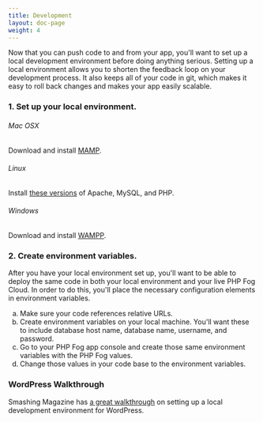 ```yaml
---
title: Development
layout: doc-page
weight: 4
---
```


Now that you can push code to and from your app, you'll want to set up a local development environment before doing anything serious. Setting up a local environment allows you to shorten the feedback loop on your development process. It also keeps all of your code in git, which makes it easy to roll back changes and makes your app easily scalable. 

### 1. Set up your local environment.

###### Mac OSX

Download and install <a href="http://www.mamp.info/en/index.html">MAMP</a>.

###### Linux

Install <a href="/faqs#version">these versions</a> of Apache, MySQL, and PHP.

###### Windows

Download and install <a href="http://www.wampserver.com/en/">WAMPP</a>.

### 2. Create environment variables.

After you have your local environment set up, you'll want to be able to deploy the same code in both your local environment and your live PHP Fog Cloud. In order to do this, you'll place the necessary configuration elements in environment variables.

<ol>
<li type="a">Make sure your code references relative URLs.</li>
<li type="a">Create environment variables on your local machine. You'll want these to include database host name, database name, username, and password.</li>
<li type="a">Go to your PHP Fog app console and create those same environment variables with the PHP Fog values.</li>
<li type="a">Change those values in your code base to the environment variables.</li>
</ol>


### WordPress Walkthrough

Smashing Magazine has [a great walkthrough](http://wp.smashingmagazine.com/2011/09/28/developing-wordpress-locally-with-mamp/) on setting up a local development environment for WordPress.
